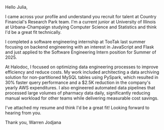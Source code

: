 Hello Julia, 

I came across your profile and understand you recruit for talent at Country Financial's Research Park team. I'm a current junior at University of Illinois at Urbana-Champaign studying Computer Science and Statistics and think I'd be a great fit technically. 

I completed a software engineering internship at TooTak last summer focusing on backend engineering with an interest in JavaScript and Flask and just applied to the Software Engineering Intern position for Summer of 2025.

At Halodoc, I focused on optimizing data engineering processes to improve efficiency and reduce costs. My work included architecting a data archiving solution for non-partitioned MySQL tables using PySpark, which resulted in 30% faster query performance and a $2.5K reduction in the company's yearly AWS expenditures. I also engineered automated data pipelines that processed large volumes of pharmacy data daily, significantly reducing manual workload for other teams while delivering measurable cost savings. 

I've attached my resume and think I'd be a great fit! Looking forward to hearing from you. 

Thank you, 
Warren Jodjana
